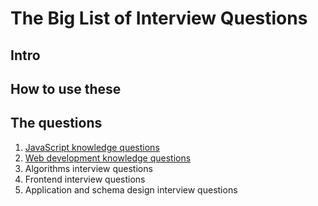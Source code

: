 # The Big List of Interview Questions

## Intro

## How to use these

## The questions

1. [JavaScript knowledge questions](js.md)
1. [Web development knowledge questions](web.md)
1. Algorithms interview questions
1. Frontend interview questions
1. Application and schema design interview questions

